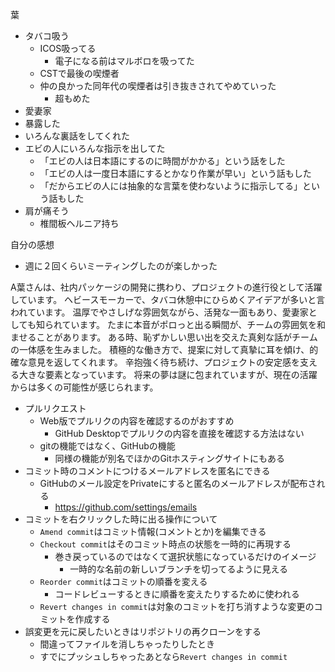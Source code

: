 葉
- タバコ吸う
	- ICOS吸ってる
		- 電子になる前はマルボロを吸ってた
	- CSTで最後の喫煙者
	- 仲の良かった同年代の喫煙者は引き抜きされてやめていった
		- 超もめた
- 愛妻家
- 暴露した
- いろんな裏話をしてくれた
- エビの人にいろんな指示を出してた
	- 「エビの人は日本語にするのに時間がかかる」という話をした
	- 「エビの人は一度日本語にするとかなり作業が早い」という話もした
	- 「だからエビの人には抽象的な言葉を使わないように指示してる」という話もした
- 肩が痛そう
	- 椎間板ヘルニア持ち

自分の感想
- 週に２回くらいミーティングしたのが楽しかった

A葉さんは、社内パッケージの開発に携わり、プロジェクトの進行役として活躍しています。
ヘビースモーカーで、タバコ休憩中にひらめくアイデアが多いと言われています。
温厚でやさしげな雰囲気ながら、活発な一面もあり、愛妻家としても知られています。
たまに本音がポロっと出る瞬間が、チームの雰囲気を和ませることがあります。
ある時、恥ずかしい思い出を交えた真剣な話がチームの一体感を生みました。
積極的な働き方で、提案に対して真摯に耳を傾け、的確な意見を返してくれます。
辛抱強く待ち続け、プロジェクトの安定感を支える大きな要素となっています。
将来の夢は謎に包まれていますが、現在の活躍からは多くの可能性が感じられます。

- プルリクエスト
    - Web版でプルリクの内容を確認するのがおすすめ
        - GitHub Desktopでプルリクの内容を直接を確認する方法はない
    - gitの機能ではなく、GitHubの機能
        - 同様の機能が別名でほかのGitホスティングサイトにもある
- コミット時のコメントにつけるメールアドレスを匿名にできる
    - GitHubのメール設定をPrivateにすると匿名のメールアドレスが配布される
        - https://github.com/settings/emails
- コミットを右クリックした時に出る操作について
    - `Amend commit`はコミット情報(コメントとか)を編集できる
    - `Checkout commit`はそのコミット時点の状態を一時的に再現する
        - 巻き戻っているのではなくて選択状態になっているだけのイメージ
            - 一時的な名前の新しいブランチを切ってるように見える
    - `Reorder commit`はコミットの順番を変える
        - コードレビューするときに順番を変えたりするために使われる
    - `Revert changes in commit`は対象のコミットを打ち消すような変更のコミットを作成する
- 誤変更を元に戻したいときはリポジトリの再クローンをする
    - 間違ってファイルを消しちゃったりしたとき
    - すでにプッシュしちゃったあとなら`Revert changes in commit`
